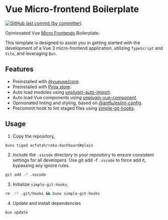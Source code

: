 # Vue Micro-frontend Boilerplate

<p>
  <a href="https://github.com/acfatah/reka-dashboard/commits/plain">
  <img alt="GitHub last commit (by committer)" src="https://img.shields.io/github/last-commit/acfatah/reka-dashboard/plain?display_timestamp=committer&style=flat-square"></a>
</p>

Opinionated Vue [Micro Frontends](https://micro-frontends.org) Boilerplate.

This template is designed to assist you in getting started with the development of a Vue 3 micro-frontend application, utilizing `TypeScript` and `Vite`, and leveraging `Bun`.

## Features

- Preinstalled with [@vueuse/core](https://vueuse.org/functions.html).
- Preinstalled with [Pinia store](https://pinia.vuejs.org).
- Auto load modules using [unplugin-auto-import](https://github.com/unplugin/unplugin-auto-import).
- Auto load Vue components using [unplugin-vue-component](https://github.com/unplugin/unplugin-vue-components).
- Opinionated linting and styling, based on [@antfu/eslint-config](https://github.com/antfu/eslint-config).
- Precommit hook to lint staged files using [simple-git-hooks](https://github.com/toplenboren/simple-git-hooks).

## Usage

1. Copy the repository,

```bash
bunx tiged acfatah/reka-dashboard#plain
```

2. Include the `.vscode` directory in your repository to ensure consistent settings for all developers. Use git add -f `.vscode` to force add it, bypassing any ignore rules.

```bash
git add -f .vscode
```

3. Initialize `simple-git-hooks`,

```bash
rm -rf .git/hooks && bunx simple-git-hooks
```

4. Update and install dependencies

```bash
bun update
```

